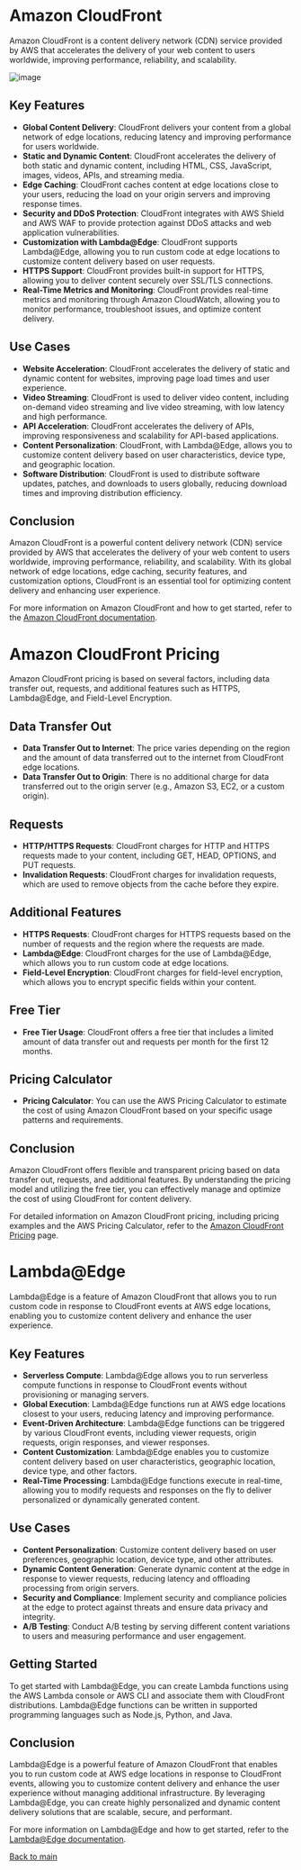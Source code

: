 # Amazon CloudFront

Amazon CloudFront is a content delivery network (CDN) service provided by AWS that accelerates the delivery of your web content to users worldwide, improving performance, reliability, and scalability.

![image](https://github.com/todayisnow/AWS/assets/22843851/8b3c0281-1361-4f3a-9a1c-e616ca30874c)


## Key Features

- **Global Content Delivery**: CloudFront delivers your content from a global network of edge locations, reducing latency and improving performance for users worldwide.
- **Static and Dynamic Content**: CloudFront accelerates the delivery of both static and dynamic content, including HTML, CSS, JavaScript, images, videos, APIs, and streaming media.
- **Edge Caching**: CloudFront caches content at edge locations close to your users, reducing the load on your origin servers and improving response times.
- **Security and DDoS Protection**: CloudFront integrates with AWS Shield and AWS WAF to provide protection against DDoS attacks and web application vulnerabilities.
- **Customization with Lambda@Edge**: CloudFront supports Lambda@Edge, allowing you to run custom code at edge locations to customize content delivery based on user requests.
- **HTTPS Support**: CloudFront provides built-in support for HTTPS, allowing you to deliver content securely over SSL/TLS connections.
- **Real-Time Metrics and Monitoring**: CloudFront provides real-time metrics and monitoring through Amazon CloudWatch, allowing you to monitor performance, troubleshoot issues, and optimize content delivery.

## Use Cases

- **Website Acceleration**: CloudFront accelerates the delivery of static and dynamic content for websites, improving page load times and user experience.
- **Video Streaming**: CloudFront is used to deliver video content, including on-demand video streaming and live video streaming, with low latency and high performance.
- **API Acceleration**: CloudFront accelerates the delivery of APIs, improving responsiveness and scalability for API-based applications.
- **Content Personalization**: CloudFront, with Lambda@Edge, allows you to customize content delivery based on user characteristics, device type, and geographic location.
- **Software Distribution**: CloudFront is used to distribute software updates, patches, and downloads to users globally, reducing download times and improving distribution efficiency.

## Conclusion

Amazon CloudFront is a powerful content delivery network (CDN) service provided by AWS that accelerates the delivery of your web content to users worldwide, improving performance, reliability, and scalability. With its global network of edge locations, edge caching, security features, and customization options, CloudFront is an essential tool for optimizing content delivery and enhancing user experience.

For more information on Amazon CloudFront and how to get started, refer to the [Amazon CloudFront documentation](https://docs.aws.amazon.com/AmazonCloudFront/latest/DeveloperGuide/).


# Amazon CloudFront Pricing

Amazon CloudFront pricing is based on several factors, including data transfer out, requests, and additional features such as HTTPS, Lambda@Edge, and Field-Level Encryption.

## Data Transfer Out

- **Data Transfer Out to Internet**: The price varies depending on the region and the amount of data transferred out to the internet from CloudFront edge locations.
- **Data Transfer Out to Origin**: There is no additional charge for data transferred out to the origin server (e.g., Amazon S3, EC2, or a custom origin).

## Requests

- **HTTP/HTTPS Requests**: CloudFront charges for HTTP and HTTPS requests made to your content, including GET, HEAD, OPTIONS, and PUT requests.
- **Invalidation Requests**: CloudFront charges for invalidation requests, which are used to remove objects from the cache before they expire.

## Additional Features

- **HTTPS Requests**: CloudFront charges for HTTPS requests based on the number of requests and the region where the requests are made.
- **Lambda@Edge**: CloudFront charges for the use of Lambda@Edge, which allows you to run custom code at edge locations.
- **Field-Level Encryption**: CloudFront charges for field-level encryption, which allows you to encrypt specific fields within your content.

## Free Tier

- **Free Tier Usage**: CloudFront offers a free tier that includes a limited amount of data transfer out and requests per month for the first 12 months.

## Pricing Calculator

- **Pricing Calculator**: You can use the AWS Pricing Calculator to estimate the cost of using Amazon CloudFront based on your specific usage patterns and requirements.

## Conclusion

Amazon CloudFront offers flexible and transparent pricing based on data transfer out, requests, and additional features. By understanding the pricing model and utilizing the free tier, you can effectively manage and optimize the cost of using CloudFront for content delivery.

For detailed information on Amazon CloudFront pricing, including pricing examples and the AWS Pricing Calculator, refer to the [Amazon CloudFront Pricing](https://aws.amazon.com/cloudfront/pricing/) page.


# Lambda@Edge

Lambda@Edge is a feature of Amazon CloudFront that allows you to run custom code in response to CloudFront events at AWS edge locations, enabling you to customize content delivery and enhance the user experience.

## Key Features

- **Serverless Compute**: Lambda@Edge allows you to run serverless compute functions in response to CloudFront events without provisioning or managing servers.
- **Global Execution**: Lambda@Edge functions run at AWS edge locations closest to your users, reducing latency and improving performance.
- **Event-Driven Architecture**: Lambda@Edge functions can be triggered by various CloudFront events, including viewer requests, origin requests, origin responses, and viewer responses.
- **Content Customization**: Lambda@Edge enables you to customize content delivery based on user characteristics, geographic location, device type, and other factors.
- **Real-Time Processing**: Lambda@Edge functions execute in real-time, allowing you to modify requests and responses on the fly to deliver personalized or dynamically generated content.

## Use Cases

- **Content Personalization**: Customize content delivery based on user preferences, geographic location, device type, and other attributes.
- **Dynamic Content Generation**: Generate dynamic content at the edge in response to viewer requests, reducing latency and offloading processing from origin servers.
- **Security and Compliance**: Implement security and compliance policies at the edge to protect against threats and ensure data privacy and integrity.
- **A/B Testing**: Conduct A/B testing by serving different content variations to users and measuring performance and user engagement.

## Getting Started

To get started with Lambda@Edge, you can create Lambda functions using the AWS Lambda console or AWS CLI and associate them with CloudFront distributions. Lambda@Edge functions can be written in supported programming languages such as Node.js, Python, and Java.

## Conclusion

Lambda@Edge is a powerful feature of Amazon CloudFront that enables you to run custom code at AWS edge locations in response to CloudFront events, allowing you to customize content delivery and enhance the user experience without managing additional infrastructure. By leveraging Lambda@Edge, you can create highly personalized and dynamic content delivery solutions that are scalable, secure, and performant.

For more information on Lambda@Edge and how to get started, refer to the [Lambda@Edge documentation](https://docs.aws.amazon.com/lambda/latest/dg/lambda-edge.html).


[Back to main](readme.md)
